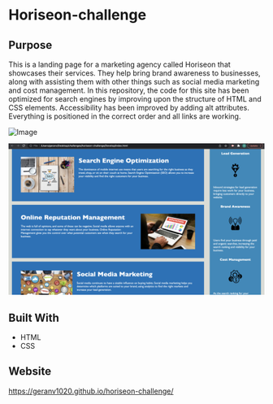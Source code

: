 # Horiseon-challenge

## Purpose
This is a landing page for a marketing agency called Horiseon that showcases their services. They help bring brand awareness to businesses, along with assisting them with other things such as social media marketing and cost management. In this repository, the code for this site has been optimized for search engines by improving upon the structure of HTML and CSS elements. Accessibility has been improved by adding alt attributes. Everything is positioned in the correct order and all links are working. 

![Image](./Develop/assets/images/screenshot.jpg)

![Image](./Develop/assets/images/screenshot2.jpg)
## Built With
* HTML
* CSS

## Website
https://geranv1020.github.io/horiseon-challenge/
